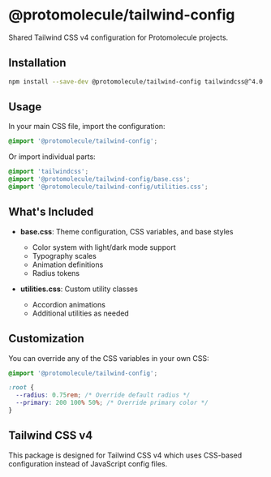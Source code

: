 # @protomolecule/tailwind-config

Shared Tailwind CSS v4 configuration for Protomolecule projects.

## Installation

```bash
npm install --save-dev @protomolecule/tailwind-config tailwindcss@^4.0.0
```

## Usage

In your main CSS file, import the configuration:

```css
@import '@protomolecule/tailwind-config';
```

Or import individual parts:

```css
@import 'tailwindcss';
@import '@protomolecule/tailwind-config/base.css';
@import '@protomolecule/tailwind-config/utilities.css';
```

## What's Included

- **base.css**: Theme configuration, CSS variables, and base styles
  - Color system with light/dark mode support
  - Typography scales
  - Animation definitions
  - Radius tokens
  
- **utilities.css**: Custom utility classes
  - Accordion animations
  - Additional utilities as needed

## Customization

You can override any of the CSS variables in your own CSS:

```css
@import '@protomolecule/tailwind-config';

:root {
  --radius: 0.75rem; /* Override default radius */
  --primary: 200 100% 50%; /* Override primary color */
}
```

## Tailwind CSS v4

This package is designed for Tailwind CSS v4 which uses CSS-based configuration instead of JavaScript config files.